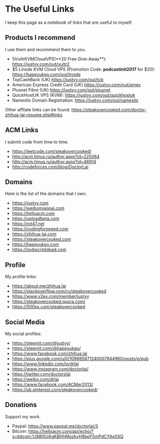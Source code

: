 # The Useful Links
I keep this page as a notebook of links that are useful to myself.

## Products I recommend
I use them and recommend them to you.
- $5 Vultr KVM Cloud VPS (**$20 Free Give-Away**): https://justyy.com/out/vultr2
- $5 Linode KVM Cloud VPS (Promotion Code: **podcastinit2017** for $20): https://happyukgo.com/out/linode 
- TopCashBack (UK) https://justyy.com/out/tcb
- American Express Credit Card (UK) https://justyy.com/out/amex
- Plusnet Fibre (UK) https://justyy.com/out/plusnet
- QuickHostUK VPS (KVM): https://justyy.com/out/quickhostuk
- Namesilo Domain Registration: https://justyy.com/out/namesilo

Other affliate links can be found: https://steakovercooked.com/doctor-zhihua-lai-resume.php#links

## ACM Links
I submit code from time to time.
- https://leetcode.com/steakovercooked/
- http://acm.timus.ru/author.aspx?id=225064
- http://acm.timus.ru/author.aspx?id=46914
- http://codeforces.com/blog/DoctorLai

## Domains
Here is the list of the domains that I own.
- https://justyy.com 
- https://weibomiaopai.com 
- https://helloacm.com 
- https://uploadbeta.com 
- https://rot47.net 
- https://codingforspeed.com 
- https://zhihua-lai.com 
- https://steakovercooked.com 
- https://happyukgo.com 
- https://isvbscriptdead.com

## Profile
My profile links:
- https://about.me/zhihua.lai
- https://stackoverflow.com/cv/steakovercooked
- https://www.v2ex.com/member/justyy
- https://steakovercooked.quora.com/
- https://500px.com/steakovercooked

## Social Media
My social profiles:
- https://steemit.com/@justyy/
- https://steemit.com/@happyukgo/
- https://www.facebook.com/zhihua.lai
- https://plus.google.com/u/0/109685871240007844960/posts/p/pub
- https://www.linkedin.com/in/drlai
- https://www.instagram.com/doctorlai/
- https://twitter.com/doctorzlai
- https://weibo.com/drlai
- https://www.facebook.com/ACMer2013/
- https://uk.pinterest.com/steakovercooked/

## Donations
Support my work.
- Paypal: https://www.paypal.me/doctorlai/3
- Bitcoin: https://helloacm.com/api/echo/?s=bitcoin:1J88t5UAgKBHhMgzkyH9bpY5mPdCYAe5XQ
